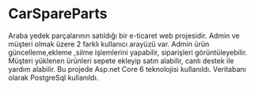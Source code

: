 # CarSpareParts
Araba yedek parçalarının satıldığı bir e-ticaret web projesidir. Admin ve müşteri olmak üzere 2 farklı kullanıcı arayüzü var. Admin ürün güncelleme,ekleme ,silme işlemlerini yapabilir,
siparişleri görüntüleyebilir. Müşteri yüklenen ürünleri sepete ekleyip satın alabilir, canlı destek ile yardım alabilir.
Bu projede Asp.net Core 6 teknolojisi kullanıldı. Veritabanı olarak PostgreSql kullanıldı.

